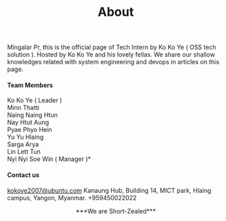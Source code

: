 ﻿---
layout: page
title: About
image: kokoye.jpg
permalink: /about/
---

Mingalar Pr, this is the official page of Tech Intern by Ko Ko Ye ( OSS tech solution ).
Hosted by Ko Ko Ye and his lovely fellas. We share our shallow knowledges related with system engineering and devops in articles on this page. 

#### Team Members
Ko Ko Ye ( Leader ) <br/>
Minn Thatti <br/>
Naing Naing Htun<br/>
Nay Htut Aung <br/>
Pyae Phyo Hein<br/>
Yu Yu Hlaing<br/>
Sarga Arya<br/>
Lin Lett Tun<br/>
Nyi Nyi Soe Win ( Manager )*
#### Contact us
kokoye2007@ubuntu.com
Kanaung Hub, Building 14, MICT park, Hlaing campus, Yangon, Myanmar.
+959450022022

 <center> ***We are Short-Zealed*** <center/>

